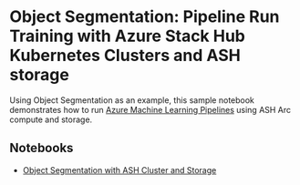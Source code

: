 # Object Segmentation: Pipeline Run Training with  Azure Stack Hub Kubernetes Clusters and ASH storage

Using Object Segmentation as an example, this sample notebook demonstrates how to run [Azure Machine Learning Pipelines](https://aka.ms/aml-pipelines) using  ASH Arc compute and storage.

## Notebooks

* [Object Segmentation with ASH Cluster and Storage](object_segmentation-ash.ipynb)


 






   

